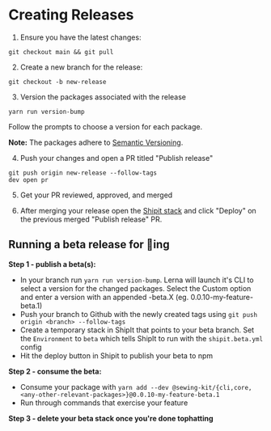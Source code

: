 # Creating Releases

1. Ensure you have the latest changes:

```
git checkout main && git pull
```

2. Create a new branch for the release:

```
git checkout -b new-release
```

3. Version the packages associated with the release

```
yarn run version-bump
```

Follow the prompts to choose a version for each package.

**Note:** The packages adhere to [Semantic Versioning](https://semver.org/spec/v2.0.0.html).

4. Push your changes and open a PR titled "Publish release"

```
git push origin new-release --follow-tags
dev open pr
```

5. Get your PR reviewed, approved, and merged

6. After merging your release open the [Shipit stack](https://shipit.shopify.io/shopify/sewing-kit-next/production) and click "Deploy" on the previous merged "Publish release" PR.

## Running a beta release for 🎩ing

**Step 1 - publish a beta(s):**

- In your branch run `yarn run version-bump`. Lerna will launch it's CLI to select a version for the changed packages. Select the Custom option and enter a version with an appended -beta.X (eg. 0.0.10-my-feature-beta.1)
- Push your branch to Github with the newly created tags using `git push origin <branch> --follow-tags`
- Create a temporary stack in ShipIt that points to your beta branch. Set the `Environment` to `beta` which tells ShipIt to run with the `shipit.beta.yml` config
- Hit the deploy button in Shipit to publish your beta to npm

**Step 2 - consume the beta:**

- Consume your package with `yarn add --dev @sewing-kit/{cli,core,<any-other-relevant-packages>}@0.0.10-my-feature-beta.1`
- Run through commands that exercise your feature

**Step 3 - delete your beta stack once you're done tophatting**
